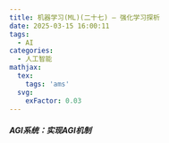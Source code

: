 ```yaml
---
title: 机器学习(ML)(二十七) — 强化学习探析
date: 2025-03-15 16:00:11
tags:
  - AI
categories:
  - 人工智能
mathjax:
  tex:
    tags: 'ams'
  svg:
    exFactor: 0.03
---
```


##### AGI系统：实现AGI机制

